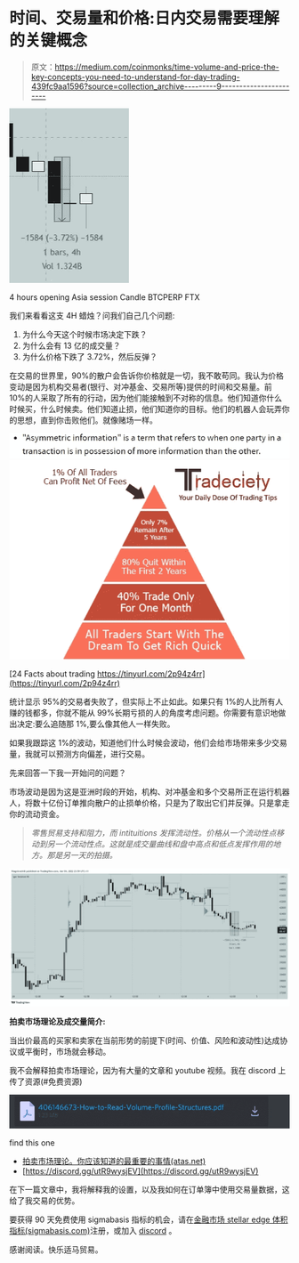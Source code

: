 # 时间、交易量和价格:日内交易需要理解的关键概念

> 原文：<https://medium.com/coinmonks/time-volume-and-price-the-key-concepts-you-need-to-understand-for-day-trading-439fc9aa1596?source=collection_archive---------9----------------------->

![](img/44eca3d204e298ee2c53dd668832f184.png)

4 hours opening Asia session Candle BTCPERP FTX

我们来看看这支 4H 蜡烛？问我们自己几个问题:

1.  为什么今天这个时候市场决定下跌？
2.  为什么会有 13 亿的成交量？
3.  为什么价格下跌了 3.72%，然后反弹？

在交易的世界里，90%的散户会告诉你价格就是一切，我不敢苟同。我认为价格变动是因为机构交易者(银行、对冲基金、交易所等)提供的时间和交易量。前 10%的人采取了所有的行动，因为他们能接触到不对称的信息。他们知道你什么时候买，什么时候卖。他们知道止损，他们知道你的目标。他们的机器人会玩弄你的思想，直到你击败他们。就像赌场一样。

![](img/3672c2a4f720cd242c468f555acbd783.png)![](img/40fd0e678c5d7981b78a1fcdab399a81.png)

[24 Facts about trading https://tinyurl.com/2p94z4rr](https://tinyurl.com/2p94z4rr)

统计显示 95%的交易者失败了，但实际上不止如此。如果只有 1%的人比所有人赚的钱都多，你就不能从 99%长期亏损的人的角度考虑问题。你需要有意识地做出决定:要么追随那 1%,要么像其他人一样失败。

如果我跟踪这 1%的波动，知道他们什么时候会波动，他们会给市场带来多少交易量，我就可以预测方向偏差，进行交易。

先来回答一下我一开始问的问题？

市场波动是因为这是亚洲时段的开始，机构、对冲基金和多个交易所正在运行机器人，将数十亿份订单推向散户的止损单价格，只是为了取出它们并反弹。只是拿走你的流动资金。

> *零售贸易支持和阻力，而 intituitions 发挥流动性。价格从一个流动性点移动到另一个流动性点。这就是成交量曲线和盘中高点和低点发挥作用的地方。那是另一天的拍摄。*

![](img/88d4aa020458e21aabe5ef724783f661.png)

**拍卖市场理论及成交量简介:**

当出价最高的买家和卖家在当前形势的前提下(时间、价值、风险和波动性)达成协议或平衡时，市场就会移动。

我不会解释拍卖市场理论，因为有大量的文章和 youtube 视频。我在 discord 上传了资源(#免费资源)

![](img/6660dcfe6be4a23bf024980ef1e03161.png)

find this one

*   [拍卖市场理论。你应该知道的最重要的事情(atas.net)](https://atas.net/volume-analysis/basics-of-volume-analysis/the-auction-market-theory/)
*   [https://discord.gg/utR9wysjEV](https://discord.gg/utR9wysjEV)

在下一篇文章中，我将解释我的设置，以及我如何在订单簿中使用交易量数据，这给了我交易的优势。

要获得 90 天免费使用 sigmabasis 指标的机会，请在[金融市场 stellar edge 体积指标(sigmabasis.com)](https://sigmabasis.com/)注册，或加入 [discord](https://discord.gg/utR9wysjEV) 。

感谢阅读。快乐适马贸易。